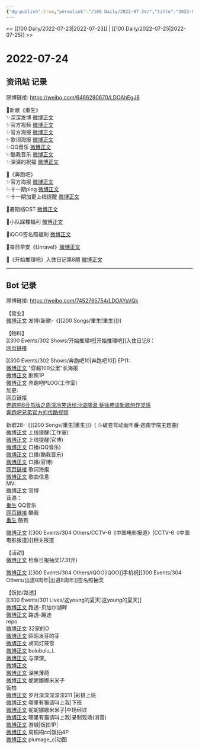 ```yaml
---
{"dg-publish":true,"permalink":"/100 Daily/2022-07-24/","title":"2022-07-24","created":"2022-12-06T16:50:03.000+08:00","updated":"2023-03-27T16:09:13.400+08:00"}
---
```



<< [[100 Daily/2022-07-23\|2022-07-23]] | [[100 Daily/2022-07-25\|2022-07-25]] >>

# 2022-07-24

## 资讯站 记录

原博链接: https://weibo.com/6466290670/LDOAhEgJ8

🌟新歌《重生》  
✨深深发博 [微博正文](https://m.weibo.cn/6466290670/4794705495460640)  
✨官方视频 [微博正文](https://m.weibo.cn/6466290670/4794702992250365)  
✨官方海报 [微博正文](https://m.weibo.cn/6466290670/4794702769160575)  
✨歌词海报 [微博正文](https://m.weibo.cn/6466290670/4794711640375809)  
✨QQ音乐 [微博正文](https://m.weibo.cn/6466290670/4794702282624188)  
✨酷我音乐 [微博正文](https://m.weibo.cn/6466290670/4794703415087449)  
✨深深的祝福 [微博正文](https://m.weibo.cn/6466290670/4794706497900369)

🌟《奔跑吧》  
✨官方海报 [微博正文](https://m.weibo.cn/6466290670/4794790937624686)  
✨十一期plog [微博正文](https://m.weibo.cn/6466290670/4794758624447547)  
✨十一期加更上线提醒 [微博正文](https://m.weibo.cn/6466290670/4794736231584439)

🌟暑期档OST [微博正文](https://m.weibo.cn/6466290670/4794872324692817)

🌟小队踩楼福利 [微博正文](https://m.weibo.cn/6466290670/4794807882355843)

🌟iQOO签名照福利 [微博正文](https://m.weibo.cn/6466290670/4794897897098209)

🌟每日早安《Unravel》[微博正文](https://m.weibo.cn/6466290670/4794674898798688)

🌟《开始推理吧》入住日记第8期 [微博正文](https://m.weibo.cn/6466290670/4794824862206297)

---
## Bot 记录

原博链接: https://weibo.com/7452765754/LDOAYsVQk

【营业】  
[微博正文](http://weibo.com/1736988591/LDJEWDyEC) 发博(新歌-《[[200 Songs/重生\|重生]]》)

【物料】  
[[300 Events/302 Shows/开始推理吧\|开始推理吧]]入住日记8：  
[网页链接](https://weibo.cn/sinaurl?u=http%3A%2F%2Fm.v.qq.com%2Fx%2Fcover%2Fx%2Fmzc00200jwxc9so%2Fb00439fy5mk.html%3F%26url_from%3Dshare%26second_share%3D0%26share_from%3Dcopy)

[[300 Events/302 Shows/奔跑吧10\|奔跑吧10]] EP11:  
[微博正文](https://weibo.com/5242381821/LDKfJdZpk) "穿越100公里"长海报  
[微博正文](https://weibo.com/5242381821/LDLPa37Py) 剧照1P  
[微博正文](http://weibo.com/7478855230/LDL2zsftL) 奔跑吧PLOG(工作室)  
加更:  
[网页链接](https://weibo.cn/sinaurl?u=http%3A%2F%2Fm.v.qq.com%2Fx%2Fcover%2Fx%2Fmzc00200iac0ef2%2Fz0043zsv94p.html%3F%26url_from%3Dshare%26second_share%3D0%26share_from%3Dcopy%26pgid%3Dpage_detail%26mod_id%3Dmod_toolbar_new)  
[奔跑吧6会员版之周深冷笑话给沙溢降温 蔡徐坤谈新歌创作灵感](https://weibo.cn/sinaurl?u=http%3A%2F%2Fm.iqiyi.com%2Fv_1wq38dsjs4g.html%3Fsocial_platform%3Dlink%26p1%3D2_21_211)  
[奔跑吧兄弟官方的优酷视频](https://weibo.cn/sinaurl?u=https%3A%2F%2Fv.youku.com%2Fv_show%2Fid_XNTg2OTY1Mzc5Mg%3D%3D.html%3Fshowid%3Ddebf09fea69e417bb028)

新歌28-《[[200 Songs/重生\|重生]]》( 斗破苍穹动画年番·迦南学院主题曲)  
[微博正文](https://m.weibo.cn/7478855230/4794695735315724) 上线提醒(工作室)  
[微博正文](https://m.weibo.cn/5898310988/4794695710936580) 上线提醒(官博)  
[微博正文](https://m.weibo.cn/2169129705/4794695731381194) 口播(QQ音乐)  
[微博正文](https://m.weibo.cn/1738434147/4794695714343818) 口播(酷我音乐)  
[微博正文](https://m.weibo.cn/5898310988/4794703264616085) 口播(官博)  
[网页链接](https://m.weibo.cn/status/4794710810166370) 歌词海报  
[微博正文](https://m.weibo.cn/6466290670/4794547286311648) 歌曲信息  
MV:  
[微博正文](https://m.weibo.cn/5898310988/4794698231448664) 官博  
音源：  
[重生](https://weibo.cn/sinaurl?u=https%3A%2F%2Fi.y.qq.com%2Fv8%2Fplaysong.html%3Fsongid%3D368397311%26source%3Dyqq%26ADTAG%3Dhz_wb_sf%26channelId%3D10081987) QQ音乐  
[网页链接](https://weibo.cn/sinaurl?u=http%3A%2F%2Fm.kuwo.cn%2Fnewh5app%2Fplay_detail%2F229069753) 酷我  
[重生](https://weibo.cn/sinaurl?u=https%3A%2F%2Ft1.kugou.com%2Fsong.html%3Fid%3D2urUifdzBV3) 酷狗

[微博正文](https://weibo.com/1261788454/LDNkuE6bY) [[300 Events/304 Others/CCTV-6《中国电影报道》\|CCTV-6《中国电影报道》]]相关报道

【活动】  
[微博正文](http://weibo.com/7168618354/LDIOf8V3p) 检察日报抽奖(7.31开)

[微博正文](https://m.weibo.cn/6960161079/4794892050240383) [[300 Events/304 Others/iQOO\|iQOO]]手机祝[[300 Events/304 Others/出道8周年\|出道8周年]]签名照抽奖

【饭拍/路透】  
[[300 Events/301 Lives/这young的夏天\|这young的夏天]]  
[微博正文](http://weibo.com/5927465467/LDFAEd54n) 路透-贝加尔湖畔  
[微博正文](https://weibo.com/1901459883/LDN5vjNNt) 路透-蹦迪  
repo  
[微博正文](http://weibo.com/3223565345/LDFHLFSM4) 32家的O  
[微博正文](http://weibo.com/2284245305/LDGBpuPax) 陌陌发芽的芽  
[微博正文](http://weibo.com/5352964966/LDILPw4h1) 胡同灯笼雪  
[微博正文](https://weibo.com/1658776077/LDGCpwTSO) bulubulu_L  
[微博正文](http://weibo.com/7330448895/LDJJg7e3S) 与深深_  
[微博正文](https://weibo.com/6433509682/LDKIWC022)  
[微博正文](https://weibo.com/1055729542/LDGgGEzTP) 深黑薄荷  
[微博正文](https://weibo.com/1848110183/LDMIltLy7) 妮妮娜娜米米子  
饭拍  
[微博正文](https://weibo.com/1600184310/LDMK7qgP9) 岁月深深深深深211 |彩排上班  
[微博正文](http://weibo.com/5836918939/LDJmUbiBs) 哪里有猫请叫上我|下班  
[微博正文](https://weibo.com/1848110183/LDFNM1nWB) 妮妮娜娜米米子|中场经过  
[微博正文](https://weibo.com/5836918939/LDLU0skff) 哪里有猫请叫上我|录制现场(消音)  
[微博正文](https://weibo.com/1801743981/LDGmEkm0S) 游城|饭拍1P|  
[微博正文](http://weibo.com/1603683802/LDGgJBSVn) 周桐桐cc|饭拍4P  
[微博正文](https://m.weibo.cn/5122158435/4794839067525140) plumage_c|动图
